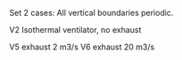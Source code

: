 Set 2 cases: All vertical boundaries periodic.

V2	Isothermal ventilator, no exhaust

V5	exhaust 2 m3/s
V6	exhaust 20 m3/s
